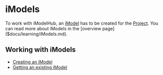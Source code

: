# iModels

To work with iModelHub, an [iModel](../../Glossary.md#iModel) has to be created for the [Project]($context-registry-client). You can read more about iModels in the [overview page]($docs/learning/iModels.md).

## Working with iModels

* [Creating an iModel](./CreateiModel.md)
* [Getting an existing iModel](./GetiModel.md)
